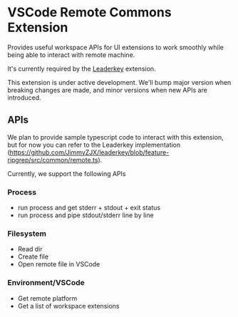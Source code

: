 # VSCode Remote Commons Extension

Provides useful workspace APIs for UI extensions to work smoothly while being
able to interact with remote machine.

It's currently required by the
[Leaderkey](https://github.com/JimmyZJX/leaderkey) extension.

This extension is under active development. We'll bump major version when
breaking changes are made, and minor versions when new APIs are introduced.

## APIs

We plan to provide sample typescript code to interact with this extension, but
for now you can refer to the Leaderkey implementation (https://github.com/JimmyZJX/leaderkey/blob/feature-ripgrep/src/common/remote.ts).

Currently, we support the following APIs

### Process

- run process and get stderr + stdout + exit status
- run process and pipe stdout/stderr line by line

### Filesystem

- Read dir
- Create file
- Open remote file in VSCode

### Environment/VSCode

- Get remote platform
- Get a list of workspace extensions
